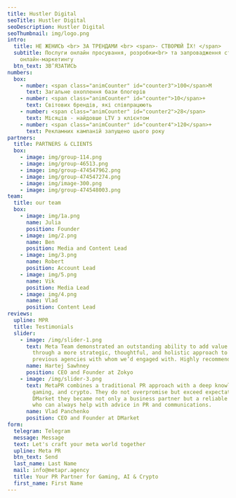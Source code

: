 ```yaml
---
title: Hustler Digital
seoTitle: Hustler Digital
seoDescription: Hustler Digital
seoThumbnail: img/logo.png
intro:
  title: НЕ ЖЕНИСЬ <br> ЗА ТРЕНДАМИ <br> <span>- СТВОРЮЙ ЇХ! </span>
  subtitle: Послуги онлайн просування, розробки<br> та запровадження стратегії
    онлайн-маркетингу
  btn_text: ЗB’ЯЗАТИСЬ
numbers:
  box:
    - number: <span class="animCounter" id="counter3">100</span>M
      text: Загальне охоплення бази блогерів
    - number: <span class="animCounter" id="counter">10</span>+
      text: Cвітових брендів, які співпрацюють
    - number: <span class="animCounter" id="counter2">28</span>
      text: Місяців - найдовше LTV з клієнтом
    - number: <span class="animCounter" id="counter4">120</span>+
      text: Рекламних кампаній запущено цього року
partners:
  title: PARTNERS & CLIENTS
  box:
    - image: img/group-114.png
    - image: img/group-46513.png
    - image: img/group-474547962.png
    - image: img/group-474547274.png
    - image: img/image-300.png
    - image: img/group-474548003.png
team:
  title: our team
  box:
    - image: img/1a.png
      name: Julia
      position: Founder
    - image: img/2.png
      name: Ben
      position: Media and Content Lead
    - image: img/3.png
      name: Robert
      position: Account Lead
    - image: img/5.png
      name: Vik
      position: Media Lead
    - image: img/4.png
      name: Vlad
      position: Content Lead
reviews:
  upline: MPR
  title: Testimonials
  slider:
    - image: /img/slider-1.png
      text: Meta Team demonstrated an outstanding ability to add value immediately
        through a more strategic, thoughtful, and holistic approach to PR than
        previous agencies with whom we’d engaged with. Highly recommended.
      name: Hartej Sawhney
      position: CEO and Founder at Zokyo
    - image: /img/slider-3.png
      text: MetaPR combines a traditional PR approach with a deep knowledge of Web 3,
        gaming, and crypto. They do not overpromise but exceed expectations. To
        DMarket they became not only a business partner but a reliable friend
        who can always help with advice in PR and communications.
      name: Vlad Panchenko
      position: CEO and Founder at DMarket
form:
  telegram: Telegram
  message: Message
  text: Let's craft your meta world together
  upline: Meta PR
  btn_text: Send
  last_name: Last Name
  mail: info@metapr.agency
  title: Your PR Partner for Gaming, AI & Crypto
  first_name: First Name
---
```

